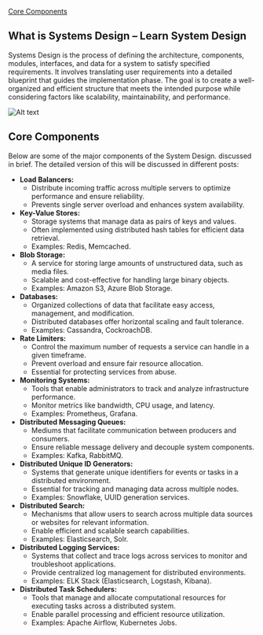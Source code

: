  [Core Components](#core-components)
 
## What is Systems Design – Learn System Design

Systems Design is the process of defining the architecture, components, modules, interfaces, and data for a system to satisfy specified requirements. It involves translating user requirements into a detailed blueprint that guides the implementation phase. The goal is to create a well-organized and efficient structure that meets the intended purpose while considering factors like scalability, maintainability, and performance.

![Alt text](https://media.geeksforgeeks.org/wp-content/uploads/20221117160614/systemdevelopmentinfographic1.png "Title")

## Core Components
Below are some of the major components of the System Design. discussed in brief. The detailed version of this will be discussed in different posts:

* **Load Balancers:**
    * Distribute incoming traffic across multiple servers to optimize performance and ensure reliability.
    * Prevents single server overload and enhances system availability.
* **Key-Value Stores:**
    * Storage systems that manage data as pairs of keys and values.
    * Often implemented using distributed hash tables for efficient data retrieval.
    * Examples: Redis, Memcached.
* **Blob Storage:**
    * A service for storing large amounts of unstructured data, such as media files.
    * Scalable and cost-effective for handling large binary objects.
    * Examples: Amazon S3, Azure Blob Storage.
* **Databases:**
    * Organized collections of data that facilitate easy access, management, and modification.
    * Distributed databases offer horizontal scaling and fault tolerance.
    * Examples: Cassandra, CockroachDB.
* **Rate Limiters:**
    * Control the maximum number of requests a service can handle in a given timeframe.
    * Prevent overload and ensure fair resource allocation.
    * Essential for protecting services from abuse.
* **Monitoring Systems:**
    * Tools that enable administrators to track and analyze infrastructure performance.
    * Monitor metrics like bandwidth, CPU usage, and latency.
    * Examples: Prometheus, Grafana.
* **Distributed Messaging Queues:**
    * Mediums that facilitate communication between producers and consumers.
    * Ensure reliable message delivery and decouple system components.
    * Examples: Kafka, RabbitMQ.
* **Distributed Unique ID Generators:**
    * Systems that generate unique identifiers for events or tasks in a distributed environment.
    * Essential for tracking and managing data across multiple nodes.
    * Examples: Snowflake, UUID generation services.
* **Distributed Search:**
    * Mechanisms that allow users to search across multiple data sources or websites for relevant information.
    * Enable efficient and scalable search capabilities.
    * Examples: Elasticsearch, Solr.
* **Distributed Logging Services:**
    * Systems that collect and trace logs across services to monitor and troubleshoot applications.
    * Provide centralized log management for distributed environments.
    * Examples: ELK Stack (Elasticsearch, Logstash, Kibana).
* **Distributed Task Schedulers:**
    * Tools that manage and allocate computational resources for executing tasks across a distributed system.
    * Enable parallel processing and efficient resource utilization.
    * Examples: Apache Airflow, Kubernetes Jobs.
  
